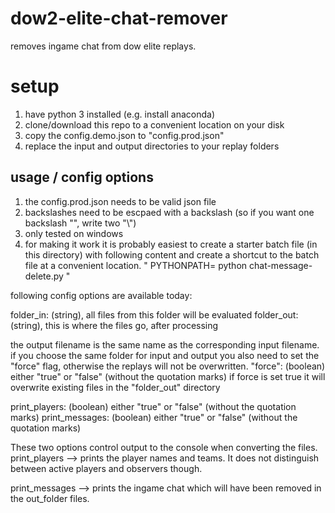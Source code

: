 # dow2-elite-chat-remover
removes ingame chat from dow elite replays.

# setup

1. have python 3 installed (e.g. install anaconda)
2. clone/download this repo to a convenient location on your disk
3. copy the config.demo.json to "config.prod.json"
4. replace the input and output directories to your replay folders 

## usage / config options

1. the config.prod.json needs to be valid json file
2. backslashes need to be escpaed with a backslash (so if you want one backslash "\", write two "\\")
3. only tested on windows
4. for making it work it is probably easiest to create a starter batch file (in this directory) with following content and create a shortcut to the batch file at a convenient location.
"
PYTHONPATH=<FULL PATH TO THIS DIRECTORY>
python chat-message-delete.py
"
  
following config options are available today:

folder_in: (string), all files from this folder will be evaluated
folder_out: (string), this is where the files go, after processing

the output filename is the same name as the corresponding input filename. if you choose the same folder for input and output you also need to set the "force" flag, otherwise the replays will not be overwritten.
"force": (boolean) either "true" or "false" (without the quotation marks)
if force is set true it will overwrite existing files in the "folder_out" directory


print_players: (boolean) either "true" or "false" (without the quotation marks)
print_messages: (boolean) either "true" or "false" (without the quotation marks)

These two options control output to the console when converting the files.
print_players --> prints the player names and teams.
It does not distinguish between active players and observers though.

print_messages --> prints the ingame chat which will have been removed in the out_folder files.
